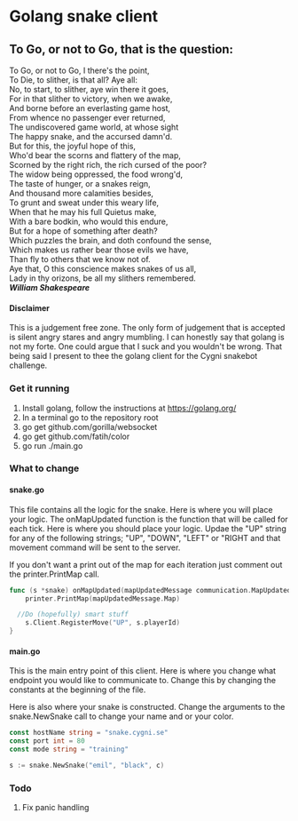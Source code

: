 # Golang snake client

## To Go, or not to Go, that is the question:

>
To Go, or not to Go, I there's the point,<br />
To Die, to slither, is that all? Aye all:<br />
No, to start, to slither, aye win there it goes,<br />
For in that slither to victory, when we awake,<br />
And borne before an everlasting game host,<br />
From whence no passenger ever returned,<br />
The undiscovered game world, at whose sight<br />
The happy snake, and the accursed damn'd.<br />
But for this, the joyful hope of this,<br />
Who'd bear the scorns and flattery of the map,<br />
Scorned by the right rich, the rich cursed of the poor?<br />
The widow being oppressed, the food wrong'd,<br />
The taste of hunger, or a snakes reign,<br />
And thousand more calamities besides,<br />
To grunt and sweat under this weary life,<br />
When that he may his full Quietus make,<br />
With a bare bodkin, who would this endure,<br />
But for a hope of something after death?<br />
Which puzzles the brain, and doth confound the sense,<br />
Which makes us rather bear those evils we have,<br />
Than fly to others that we know not of.<br />
Aye that, O this conscience makes snakes of us all,<br />
Lady in thy orizons, be all my slithers remembered. <br /> ***William Shakespeare***

#### Disclaimer
This is a judgement free zone. The only form of judgement that is accepted is silent angry stares and angry mumbling. I can honestly say that golang is not my forte. One could argue that I suck and you wouldn't be wrong. That being said I present to thee the golang client for the Cygni snakebot challenge.

### Get it running

1. Install golang, follow the instructions at https://golang.org/
2. In a terminal go to the repository root
3. go get github.com/gorilla/websocket
4. go get github.com/fatih/color
5. go run ./main.go


### What to change

#### snake.go

This file contains all the logic for the snake. Here is where you will place your logic.
The onMapUpdated function is the function that will be called for each tick. Here is where you should place your logic. Updae the "UP" string for any of the following strings; "UP", "DOWN", "LEFT" or "RIGHT and that movement command will be sent to the server.

If you don't want a print out of the map for each iteration just comment out the printer.PrintMap call.

```go
func (s *snake) onMapUpdated(mapUpdatedMessage communication.MapUpdatedMessage) {
	printer.PrintMap(mapUpdatedMessage.Map)

  //Do (hopefully) smart stuff
	s.Client.RegisterMove("UP", s.playerId)
}
```

#### main.go

This is the main entry point of this client.
Here is where you change what endpoint you would like to communicate to. Change this by changing the constants at the beginning of the file.

Here is also where your snake is constructed. Change the arguments to the snake.NewSnake call to change your name and or your color.

```go
const hostName string = "snake.cygni.se"
const port int = 80
const mode string = "training"

s := snake.NewSnake("emil", "black", c)
```

### Todo

1. Fix panic handling
